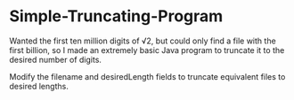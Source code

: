 # Simple-Truncating-Program

Wanted the first ten million digits of √2, but could only find a file with the first billion, so I made an extremely basic Java program to truncate it to the desired number of digits.

Modify the filename and desiredLength fields to truncate equivalent files to desired lengths.
